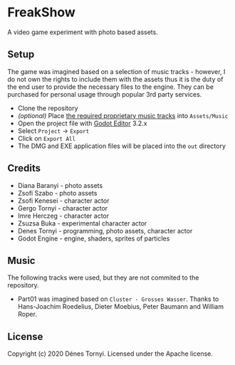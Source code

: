 # FreakShow

A video game experiment with photo based assets.

## Setup

The game was imagined based on a selection of music tracks - however, I do not own the rights to include them with the assets thus it is the duty of the end user to provide the necessary files to the engine. They can be purchased for personal usage through popular 3rd party services.

* Clone the repository
* *(optional)* Place [the required proprietary music tracks](Assets/Music/README.md) into `Assets/Music`
* Open the project file with [Godot Editor](https://godotengine.org/) 3.2.x
* Select `Project` -> `Export`
* Click on `Export All`
* The DMG and EXE application files will be placed into the `out` directory

## Credits

* Diana Baranyi - photo assets
* Zsofi Szabo - photo assets
* Zsofi Kenesei - character actor
* Gergo Tornyi - character actor
* Imre Herczeg - character actor
* Zsuzsa Buka - experimental character actor
* Denes Tornyi - programming, photo assets, character actor
* Godot Engine - engine, shaders, sprites of particles

## Music

The following tracks were used, but they are not commited to the repository.

* Part01 was imagined based on `Cluster - Grosses Wasser`. Thanks to Hans-Joachim Roedelius, Dieter Moebius, Peter Baumann and William Roper.

## License

Copyright (c) 2020 Dénes Tornyi. Licensed under the Apache license.